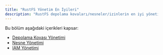 ```yaml
---
title: "RustFS Yönetim En İyileri"
description: "RustFS depolama kovaları/nesneler/izinlerin en iyi yönetimi yoluyla kullanıcıların RustFS'yi daha güvenli ve verimli kullanmalarına yardımcı olur."
---
```


Bu bölüm aşağıdaki içerikleri kapsar:

- [Depolama Kovası Yönetimi](./bucket/index.md)
- [Nesne Yönetimi](./object/index.md)
- [IAM Yönetimi](../administration/iam/index.md)

